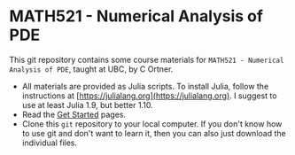 
# MATH521 - Numerical Analysis of PDE

This git repository contains some course materials for `MATH521 - Numerical Analysis of PDE`, taught at UBC, by C Ortner. 

- All materials are provided as Julia scripts. To install Julia, follow the instructions at [https://julialang.org](https://julialang.org). I suggest to use at least Julia 1.9, but better 1.10. 
- Read the [Get Started](https://julialang.org/learning/getting-started/) pages. 
- Clone this `git` repository to your local computer. If you don't know how to use git and don't want to learn it, then you can also just download the individual files. 